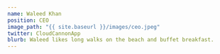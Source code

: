 ```yaml
---
name: Waleed Khan
position: CEO
image_path: "{{ site.baseurl }}/images/ceo.jpeg"
twitter: CloudCannonApp
blurb: Waleed likes long walks on the beach and buffet breakfast.
---
```

